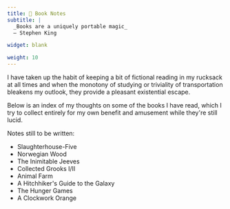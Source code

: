 ```yaml
---
title: 📖 Book Notes
subtitle: |
  _Books are a uniquely portable magic_
  — Stephen King

widget: blank

weight: 10
---
```


I have taken up the habit of keeping a bit of fictional reading in my rucksack
at all times and when the monotony of studying or triviality of transportation
bleakens my outlook, they provide a pleasant existential escape.

Below is an index of my thoughts on some of the books I have read, which I
try to collect entirely for my own benefit and amusement while they're still
lucid.

Notes still to be written:

- Slaughterhouse-Five
- Norwegian Wood
- The Inimitable Jeeves
- Collected Grooks I/II
- Animal Farm
- A Hitchhiker's Guide to the Galaxy
- The Hunger Games
- A Clockwork Orange
